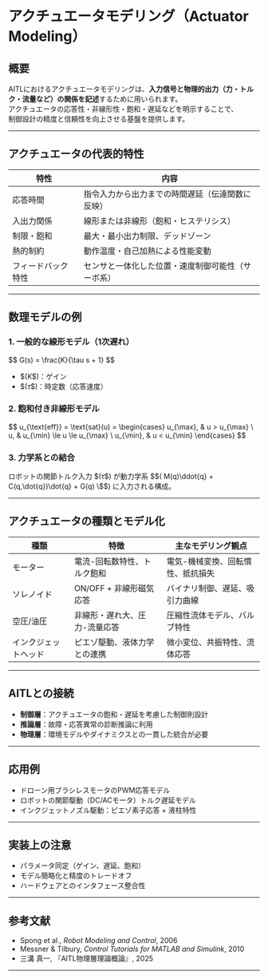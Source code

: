

# アクチュエータモデリング（Actuator Modeling）

## 概要

AITLにおけるアクチュエータモデリングは、**入力信号と物理的出力（力・トルク・流量など）の関係を記述**するために用いられます。  
アクチュエータの応答性・非線形性・飽和・遅延などを明示することで、  
制御設計の精度と信頼性を向上させる基盤を提供します。

---

## アクチュエータの代表的特性

| 特性 | 内容 |
|------|------|
| 応答時間 | 指令入力から出力までの時間遅延（伝達関数に反映） |
| 入出力関係 | 線形または非線形（飽和・ヒステリシス） |
| 制限・飽和 | 最大・最小出力制限、デッドゾーン |
| 熱的制約 | 動作温度・自己加熱による性能変動 |
| フィードバック特性 | センサと一体化した位置・速度制御可能性（サーボ系） |

---

## 数理モデルの例

### 1. 一般的な線形モデル（1次遅れ）

\$$
G(s) = \frac{K}{\tau s + 1}
\$$

- \$$( K \$$)：ゲイン  
- \$$( \tau \$$)：時定数（応答速度）

### 2. 飽和付き非線形モデル

\$$
u_{\text{eff}} = \text{sat}(u) = 
\begin{cases}
u_{\max}, & u > u_{\max} \\
u, & u_{\min} \le u \le u_{\max} \\
u_{\min}, & u < u_{\min}
\end{cases}
\$$

### 3. 力学系との結合

ロボットの関節トルク入力 \$$( \tau \$$) が動力学系 \$$( M(q)\ddot{q} + C(q,\dot{q})\dot{q} + G(q) \$$) に入力される構成。

---

## アクチュエータの種類とモデル化

| 種類 | 特徴 | 主なモデリング観点 |
|------|------|-------------------|
| モーター | 電流-回転数特性、トルク飽和 | 電気-機械変換、回転慣性、抵抗損失 |
| ソレノイド | ON/OFF + 非線形磁気応答 | バイナリ制御、遅延、吸引力曲線 |
| 空圧/油圧 | 非線形・遅れ大、圧力-流量応答 | 圧縮性流体モデル、バルブ特性 |
| インクジェットヘッド | ピエゾ駆動、液体力学との連携 | 微小変位、共振特性、流体応答 |

---

## AITLとの接続

- **制御層**：アクチュエータの飽和・遅延を考慮した制御則設計  
- **推論層**：故障・応答異常の診断推論に利用  
- **物理層**：環境モデルやダイナミクスとの一貫した統合が必要

---

## 応用例

- ドローン用ブラシレスモータのPWM応答モデル  
- ロボットの関節駆動（DC/ACモータ）トルク遅延モデル  
- インクジェットノズル駆動：ピエゾ素子応答 + 液柱特性

---

## 実装上の注意

- パラメータ同定（ゲイン、遅延、飽和）  
- モデル簡略化と精度のトレードオフ  
- ハードウェアとのインタフェース整合性

---

## 参考文献

- Spong et al., *Robot Modeling and Control*, 2006  
- Messner & Tilbury, *Control Tutorials for MATLAB and Simulink*, 2010  
- 三溝 真一, 『AITL物理層理論概論』, 2025

---

